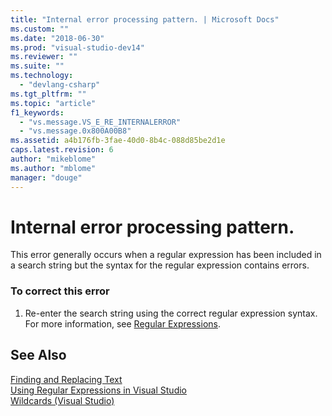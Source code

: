 ```yaml
---
title: "Internal error processing pattern. | Microsoft Docs"
ms.custom: ""
ms.date: "2018-06-30"
ms.prod: "visual-studio-dev14"
ms.reviewer: ""
ms.suite: ""
ms.technology: 
  - "devlang-csharp"
ms.tgt_pltfrm: ""
ms.topic: "article"
f1_keywords: 
  - "vs.message.VS_E_RE_INTERNALERROR"
  - "vs.message.0x800A00B8"
ms.assetid: a4b176fb-3fae-40d0-8b4c-088d85be2d1e
caps.latest.revision: 6
author: "mikeblome"
ms.author: "mblome"
manager: "douge"
---
```

# Internal error processing pattern.
This error generally occurs when a regular expression has been included in a search string but the syntax for the regular expression contains errors.  
  
### To correct this error  
  
1.  Re-enter the search string using the correct regular expression syntax. For more information, see [Regular Expressions](../ide/using-regular-expressions-in-visual-studio.md).  
  
## See Also  
 [Finding and Replacing Text](../ide/finding-and-replacing-text.md)   
 [Using Regular Expressions in Visual Studio](../ide/using-regular-expressions-in-visual-studio.md)   
 [Wildcards (Visual Studio)](http://msdn.microsoft.com/en-us/9745c56f-0b73-44e1-b393-c17e39670c26)